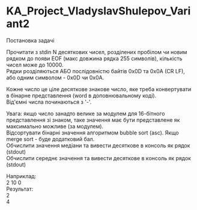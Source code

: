 # KA_Project_VladyslavShulepov_Variant2

<p>Постановка задачі
</p>



<p>Прочитати з stdin N десяткових чисел, розділених пробілом чи новим рядком до появи EOF (макс довжина рядка 255 символів), кількість чисел може до 10000.<br>
 Рядки розділяються АБО послідовністю байтів 0x0D та 0x0A (CR LF), або одним символом - 0x0D чи 0x0A.
</p>

<p>Кожне число це ціле десяткове знакове число, яке треба конвертувати в бінарне представлення (word в доповнювальному коді).<br> 
Від'ємні числа починаються з '-'.
</p>

<p>Увага: якщо число занадто велике за модулем для 16-бітного представлення зі знаком, таке значення має бути представлене як максимально можливе (за модулем).<br>
Відсортувати бінарні значення алгоритмом bubble sort (asc). Якщо merge sort - буде додатковий бал.<br>
Обчислити значення медіани та вивести десяткове в консоль як рядок (stdout)<br>
Обчислити середнє значення та вивести десяткове в консоль як рядок (stdout)
</p>


<p>Наприклад:<br>
2 10 0<br>
Результат:<br>
2<br>
4  
</p>

